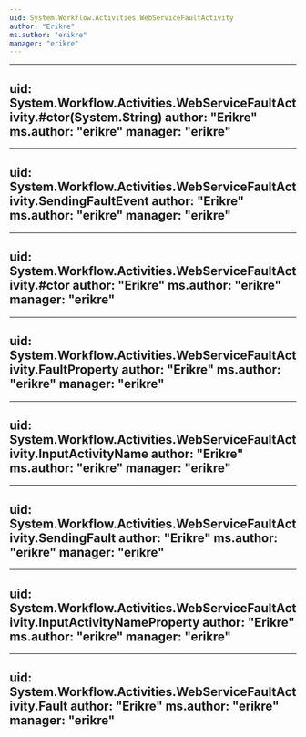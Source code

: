 ```yaml
---
uid: System.Workflow.Activities.WebServiceFaultActivity
author: "Erikre"
ms.author: "erikre"
manager: "erikre"
---
```


---
uid: System.Workflow.Activities.WebServiceFaultActivity.#ctor(System.String)
author: "Erikre"
ms.author: "erikre"
manager: "erikre"
---

---
uid: System.Workflow.Activities.WebServiceFaultActivity.SendingFaultEvent
author: "Erikre"
ms.author: "erikre"
manager: "erikre"
---

---
uid: System.Workflow.Activities.WebServiceFaultActivity.#ctor
author: "Erikre"
ms.author: "erikre"
manager: "erikre"
---

---
uid: System.Workflow.Activities.WebServiceFaultActivity.FaultProperty
author: "Erikre"
ms.author: "erikre"
manager: "erikre"
---

---
uid: System.Workflow.Activities.WebServiceFaultActivity.InputActivityName
author: "Erikre"
ms.author: "erikre"
manager: "erikre"
---

---
uid: System.Workflow.Activities.WebServiceFaultActivity.SendingFault
author: "Erikre"
ms.author: "erikre"
manager: "erikre"
---

---
uid: System.Workflow.Activities.WebServiceFaultActivity.InputActivityNameProperty
author: "Erikre"
ms.author: "erikre"
manager: "erikre"
---

---
uid: System.Workflow.Activities.WebServiceFaultActivity.Fault
author: "Erikre"
ms.author: "erikre"
manager: "erikre"
---
